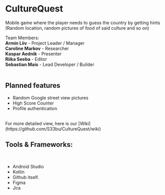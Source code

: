 # CultureQuest
Mobile game where the player needs to guess the country by getting hints (Random location, random pictures of food of said culture and so on)

Team Members:
<br/>
**Armin Liiv** - Project Leader / Manager
<br/>
**Caroline Markov** - Researcher
<br/>
**Kaspar Aednik** - Presenter
<br/>
**Riika Seeba** - Editor
<br/>
**Sebastian Mais** - Lead Developer / Builder
<br/>
<br/>

## Planned features
<ul>
  <li>Random Google street view pictures</li>
  <li>High Score Counter</li>
  <li>Profile authentication</li>
</ul>
<br/>
For more detailed view, here is our [Wiki](https://github.com/S33bu/CultureQuest/wiki)

## Tools & Frameworks:
<br/>
<ul>
  <li>Android Studio</li>
  <li>Kotlin</li>
  <li>Github itself.</li>
  <li>Figma</li>
  <li>Jira</li>
</ul>
